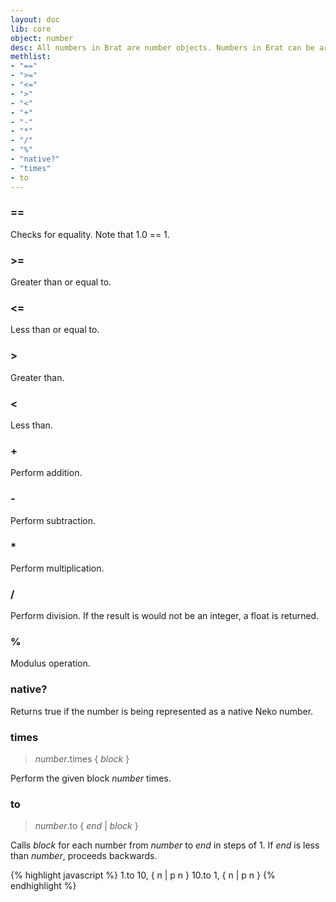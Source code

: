 ```yaml
---
layout: doc
lib: core
object: number 
desc: All numbers in Brat are number objects. Numbers in Brat can be arbitrarily large and are backed by the GNU MP Bignum library. However, integers than can fit in Neko's native 31-bit integers will use the native type for performance reasons, but will automatically convert between native and Bignum types.
methlist:
- "=="
- ">="
- "<="
- ">"
- "<"
- "+"
- "-"
- "*"
- "/"
- "%"
- "native?"
- "times"
- to
---
```


### ==

Checks for equality. Note that 1.0 == 1.

### >=

Greater than or equal to.

### <=

Less than or equal to.

### >

Greater than.

### <

Less than.

### \+

Perform addition.

### \-

Perform subtraction.

### \*

Perform multiplication.

### /

Perform division. If the result is would not be an integer, a float is returned.

### %

Modulus operation.

### native?

Returns true if the number is being represented as a native Neko number.

### times
>_number_.times { _block_ }

Perform the given block _number_ times.

### to
>_number_.to { _end_ | _block_ }

Calls _block_ for each number from _number_ to _end_ in steps of 1. If _end_ is less than _number_, proceeds backwards.

{% highlight javascript %}
1.to 10, { n | p n }
10.to 1, { n | p n }
{% endhighlight %}
